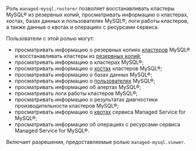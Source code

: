 Роль `managed-mysql.restorer` позволяет восстанавливать кластеры MySQL® из резервных копий, просматривать информацию о кластерах, хостах, базах данных и пользователях MySQL®, логи работы кластеров, а также данные о квотах и операциях с ресурсами сервиса.

Пользователи с этой ролью могут:
* просматривать информацию о резервных копиях [кластеров](../../managed-mysql/concepts/index.md) MySQL® и восстанавливать кластеры из [резервных копий](../../managed-mysql/concepts/backup.md);
* просматривать информацию о кластерах MySQL®;
* просматривать информацию о [хостах](../../managed-mysql/concepts/instance-types.md) кластеров MySQL®;
* просматривать информацию о базах данных MySQL®;
* просматривать информацию о [пользователях](../../managed-mysql/concepts/user-rights.md) MySQL®;
* просматривать информацию об алертах MySQL®;
* просматривать логи работы кластеров MySQL®;
* просматривать информацию о результатах диагностики производительности кластеров MySQL®;
* просматривать информацию о [квотах](../../managed-mysql/concepts/limits.md#mmy-quotas) сервиса Managed Service for MySQL®;
* просматривать информацию об операциях с ресурсами сервиса Managed Service for MySQL®.

Включает разрешения, предоставляемые ролью `managed-mysql.viewer`.